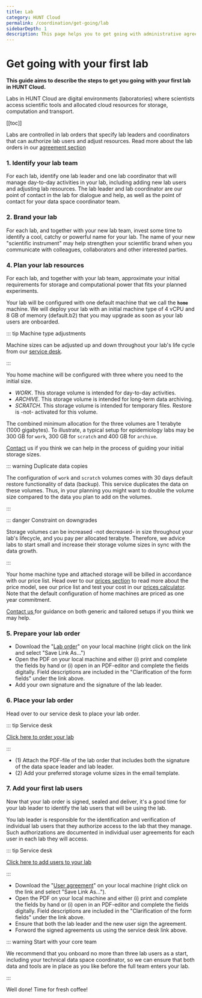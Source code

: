 ```yaml
---
title: Lab
category: HUNT Cloud
permalink: /coordination/get-going/lab
sidebarDepth: 1
description: This page helps you to get going with administrative agreements in HUNT Cloud.
---
```


# Get going with your first lab

**This guide aims to describe the steps to get you going with your first lab in HUNT Cloud.**

Labs in HUNT Cloud are digital environments (laboratories) where scientists access scientific tools and allocated cloud resources for storage, computation and transport.

[[toc]]

Labs are controlled in lab orders that specify lab leaders and coordinators that can authorize lab users and adjust resources. Read more about the lab orders in our [agreement section](/agreements/overview/#lab-order)


### 1. Identify your lab team

For each lab, identify one lab leader and one lab coordinator that will manage day-to-day activities in your lab, including adding new lab users and adjusting lab resources. The lab leader and lab coordinator are our point of contact in the lab for dialogue and help, as well as the point of contact for your data space coordinator team.

### 2. Brand your lab

For each lab, and together with your new lab team, invest some time to identify a cool, catchy or powerful name for your lab. The name of your new "scientific instrument" may help strengthen your scientific brand when you communicate with colleagues, collaborators and other interested parties. 

### 4. Plan your lab resources

For each lab, and together with your lab team, approximate your initial requirements for storage and computational power that fits your planned experiments.

Your lab will be configured with one default machine that we call the **`home`** machine. We will deploy your lab with an initial machine type of 4 vCPU and 8 GB of memory (default.b2) that you may upgrade as soon as your lab users are onboarded.

::: tip Machine type adjustments

Machine sizes can be adjusted up and down throughout your lab's life cycle from our [service desk](/service-desk/lab-orders.html#compute).
 
:::

You home machine will be configured with three where you need to the initial size. 

* *WORK*. This storage volume is intended for day-to-day activities.
* *ARCHIVE*. This storage volume is intended for long-term data archiving.
* *SCRATCH*. This storage volume is intended for temporary files. Restore is -not- activated for this volume.

The combined minimum allocation for the three volumes are 1 terabyte (1000 gigabytes). To illustrate, a typical setup for epidemiology labs may be 300 GB for `work`, 300 GB for `scratch` and 400 GB for `archive`.

[Contact](/contact) us if you think we can help in the process of guiding your initial storage sizes. 


::: warning Duplicate data copies

The configuration of `work` and `scratch` volumes comes with 30 days default restore functionality of data (backup). This service duplicates the data on these volumes. Thus, in your planning you might want to double the volume size compared to the data you plan to add on the volumes.

:::

::: danger Constraint on downgrades

Storage volumes can be increased -not decreased- in size throughout your lab's lifecycle, and you pay per allocated terabyte. Therefore, we advice labs to start small and increase their storage volume sizes in sync with the data growth.

:::

Your home machine type and attached storage will be billed in accordance with our price list. Head over to our [prices section](/prices/introduction) to read more about the price model, see our price list and test your cost in our [prices calculator](/prices/calculator/). Note that the default configuration of home machines are priced as one year commitment. 

[Contact us ](/contact) for guidance on both generic and tailored setups if you think we may help. 

### 5. Prepare your lab order

- Download the "[Lab order](/agreements/downloads/#lab-order)" on your local machine (right click on the link and select "Save Link As...")
- Open the PDF on your local machine and either (i) print and complete the fields by hand or (i) open in an PDF-editor and complete the fields digitally. Field descriptions are included in the "Clarification of the form fields" under the link above. 
- Add your own signature and the signature of the lab leader.

### 6. Place your lab order

Head over to our service desk to place your lab order.

::: tip Service desk

[Click here to order your lab](/service-desk/data-space-orders.html#new-lab)

:::

* (1) Attach the PDF-file of the lab order that includes both the signature of the data space leader and lab leader.
* (2) Add your preferred storage volume sizes in the email template.


### 7. Add your first lab users

Now that your lab order is signed, sealed and deliver, it's a good time for your lab leader to identify the lab users that will be using the lab. 

You lab leader is responsible for the identification and verification of individual lab users that they authorize access to the lab that they manage. Such authorizations are documented in individual user agreements for each user in each lab they will access.

::: tip Service desk

[Click here to add users to your lab](/service-desk/lab-orders.html#add-a-new-lab-user)

:::

- Download the "[User agreement](/agreements/downloads/#user-agreement)" on your local machine (right click on the link and select "Save Link As...").
- Open the PDF on your local machine and either (i) print and complete the fields by hand or (i) open in an PDF-editor and complete the fields digitally. Field descriptions are included in the "Clarification of the form fields" under the link above. 
- Ensure that both the lab leader and the new user sign the agreement.
- Forword the signed agreements us using the service desk link above.

::: warning Start with your core team

We recommend that you onboard no more than three lab users as a start, including your technical data space coordinator, so we can ensure that both data and tools are in place as you like before the full team enters your lab.

:::

Well done! Time for fresh coffee!
